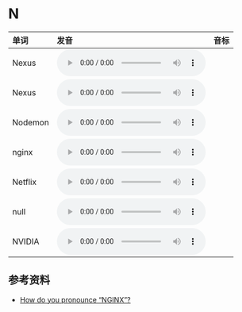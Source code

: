 
# N

| 单词  | 发音 | 音标 |
| :-- | :-- | :-- |
| Nexus | <audio :src="$withBase('/audio/Nexus.mp3')" controls="controls" controlslist="nodownload"></audio> |  |
| Nexus | <audio :src="$withBase('/audio/Nexus.mp3')" controls="controls" controlslist="nodownload"></audio> |  |
| Nodemon | <audio :src="$withBase('/audio/Nodemon.mp3')" controls="controls" controlslist="nodownload"></audio> |  |
| nginx | <audio :src="$withBase('/audio/nginx.mp3')" controls="controls" controlslist="nodownload"></audio> |  |
| Netflix | <audio :src="$withBase('/audio/Netflix.mp3')" controls="controls" controlslist="nodownload"></audio> |  |
| null | <audio :src="$withBase('/audio/null.mp3')" controls="controls" controlslist="nodownload"></audio> |  |
| NVIDIA | <audio :src="$withBase('/audio/NVIDIA.mp3')" controls="controls" controlslist="nodownload"></audio> |  |

## 参考资料

- [How do you pronounce “NGINX”?](https://www.nginx.com/resources/wiki/community/faq/)
